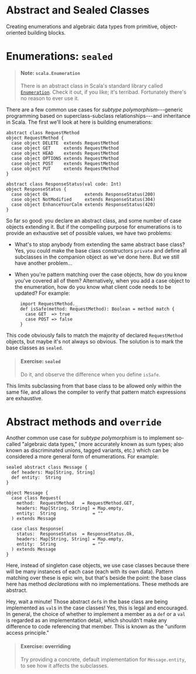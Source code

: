 # Abstract and Sealed Classes

Creating enumerations and algebraic data types from primitive, object-oriented building blocks.

# Enumerations: `sealed`

> #### Note: `scala.Enumeration`
> There is an abstract class in Scala's standard library called [`Enumeration`](http://www.scala-lang.org/api/current/index.html#scala.Enumeration). Check it out, if you like; it's terribad. Fortunately there's no reason to ever use it.

There are a few common use cases for _subtype polymorphism_---generic programming based on superclass-subclass relationships---and inheritance in Scala. The first we'll look at here is building enumerations:

    abstract class RequestMethod
    object RequestMethod {
      case object DELETE  extends RequestMethod
      case object GET     extends RequestMethod
      case object HEAD    extends RequestMethod
      case object OPTIONS extends RequestMethod
      case object POST    extends RequestMethod
      case object PUT     extends RequestMethod
    }

    abstract class ResponseStatus(val code: Int)
    object ResponseStatus {
      case object Ok              extends ResponseStatus(200)
      case object NotModified     extends ResponseStatus(304)
      case object EnhanceYourCalm extends ResponseStatus(420)
    }

So far so good: you declare an abstract class, and some number of case objects extending it. But if the compelling purpose for enumerations is to provide an exhaustive set of possible values, we have two problems:

* What's to stop anybody from extending the same abstract base class? Yes, you could make the base class constructors `private` and define all subclasses in the companion object as we've done here. But we still have another problem...
* When you're pattern matching over the case objects, how do you know you've covered all of them? Alternatively, when you add a case object to the enumeration, how do you know what client code needs to be updated? For example:

        import RequestMethod._
        def isSafe(method: RequestMethod): Boolean = method match {
          case GET  => true
          case POST => false
        }

This code obviously fails to match the majority of declared `RequestMethod` objects, but maybe it's not always so obvious. The solution is to mark the base classes as `sealed`.

> #### Exercise: `sealed`
> Do it, and observe the difference when you define `isSafe`.

This limits subclassing from that base class to be allowed only within the same file, and allows the compiler to verify that pattern match expressions are exhaustive.

# Abstract methods and `override`

Another common use case for _subtype polymorphism_ is to implement so-called "algebraic data types," (more accurately known as sum types; also known as discriminated unions, tagged variants, etc.) which can be considered a more general form of enumerations. For example:

    sealed abstract class Message {
      def headers: Map[String, String]
      def entity:  String
    }

    object Message {
      case class Request(
        method:  RequestMethod   = RequestMethod.GET,
        headers: Map[String, String] = Map.empty,
        entity:  String              = ""
      ) extends Message

      case class Response(
        status:  ResponseStatus  = ResponseStatus.Ok,
        headers: Map[String, String] = Map.empty,
        entity:  String              = ""
      ) extends Message
    }

Here, instead of singleton case objects, we use case classes because there will be many instances of each case (each with its own data). Pattern matching over these is epic win, but that's beside the point: the base class here has method _declarations_ with no implementations. These methods are abstract.

Hey, wait a minute! Those abstract `def`s in the base class are being implemented as `val`s in the case classes! Yes, this is legal and encouraged. In general, the choice of whether to implement a member as a `def` or a `val` is regarded as an implementation detail, which shouldn't make any difference to code referencing that member. This is known as the "uniform access principle."

> #### Exercise: overriding
> Try providing a concrete, default implementation for `Message.entity`, to see how it affects the subclasses.
